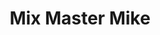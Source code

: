 ---
title: "Mix Master Mike"
summary: "One of the premier scratch artists of the day, Mix Master Mike got his initial itch for vinyl while growing up in San Francisco listening to his uncle's extensive record collection, the sounds of which would regularly welcome him home after school. Years later, the moment that had the most impact on him was catching Grandmixer D. ST. on stage with Herbie Hancock. With his newfound love of hip-hop and his foray into scratching, Mike got involved in the mobile DJ business playing house parties, weddings and all those other \"cutting the chops\" types of gigs, some for experience and the exposure. It was at one of those parties that he met Richard Quitevis, better known as DJ Q-Bert. Q-Bert wasn't a DJ at the time, but was so impressed with Mike's scratching technique that it had the same effect on him as watching Grandmixer D. ST. had for Mike. The following day, Richard went over to Mike's to watch him practice and it was there that the two quickly became friends. In 1992, Mike was the first West Coast DJ to become World Champion by winning the New Music Seminar DJ Battle for World Supremacy in New York City. That same year, Mike, DJ Apollo and Q-Bert known as the first ever scratch band won the DMC World title. In 1993, Mike and Q-Bert decided to take the competition to the next level by teaming up as a scratch duo known as \"The Dream Team\" and won the title once again. In 1994, after winning three consecutive world titles and consistently coming out on top, Mike and Q-Bert were asked to step down from further competition as their domination was too much for the rest of the pack. The two performed an amazing \"farewell\" set and were honored to become DMC judges. Shortly thereafter, friends and fellow turntablists Triple Threat, DJ Apollo , D-Styles and Shortkut joined DJ Disk, Mike and Q-Bert to form the Invisibl Skratch Piklz , the most influential and recognizable turntablist crew in history. Though the ISP no longer exists, the five founders still remain close to this day. It was a chance meeting at the Rock Steady Anniversary Jam in NYC in 1994 with Adam Yauch of the Beastie Boys that would propel Mike to the next level. The two exchanged numbers and Mike often left crazy scratch messages on Adam's answering service. Fellow Beasties Mario C. and Mike D caught on to his scratch message craze and in 1997 requested Mike's studio work for their multi-platinum album Hello Nasty. Soon after completion of Hello Nasty's recording, the Beastie Boys offered Mike to become their resident DJ. In the summer of 1999, the International Turntablist Federation honored Mike with a lifetime achievement award for the advancement of the turntable as a musical instrument. The new millennium brought more amazing things from Mike. In March 2000, the Eye Of The Cyklops EP dropped to brilliant reviews winning the California Music Awards as \"Best New Electronic Album,\" with his first-ever mix CD Spin Psycle following in 2001. Also released was Return Of The Cyclops, a special anthology of Mike's works recorded before and after his seminal album, Anti-Theft Device. His most recent album, Bangzilla, was released in 2004. Never one to take a break, Mike's credits also include his weekly \"Spin Psycle\" radio show on KROQ-FM Los Angeles, as well as working with EA Sports on the \"SSX\" and \"SSX Tricky\" video games and on \"Jet Grind Radio\" for Sega Dreamcast. He also produced music for the motion picture soundtrack for Jail, Hospitals & Hip Hop, hosted the ESPN Action Awards and is also prominently featured in the indie film Scratch."
image: "mix-master-mike.jpg"
---